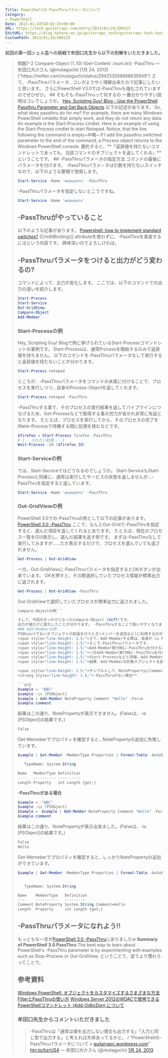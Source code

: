 ```yaml
---
Title: PowerShellの-PassThruパラメータについて
Category:
- PowerShell
Date: 2013-01-24T20:01:15+09:00
URL: https://tech.guitarrapc.com/entry/2013/01/24/200115
EditURL: https://blog.hatena.ne.jp/guitarrapc_tech/guitarrapc-tech.hatenablog.com/atom/entry/11696248318757675316
CustomPath: 2013/01/24/200115
---
```


前回の第一回シェル芸への挑戦で牟田口先生から以下の別解をいただきました。
<blockquote class="twitter-tweet" lang="ja">
問題7-2 Compare-Object (1..10) (Get-Content .\num.txt) -PassThru
— 牟田口大介さん (@mutaguchi) [1月 24, 2013]("https://twitter.com/mutaguchi/status/294253558868635649")
さて、-PassThreパラメータ…コレがようやく理解出来たので記事にしたいと思います。 さらにPowerShell V3.0では-PassThruも強化されていますのでぜひぜひ。
## そもそも-PassThruって何するの
一番分かりやすい説明はコレでしょうか。
<a href="http://blogs.technet.com/b/heyscriptingguy/archive/2011/11/18/use-the-powershell-passthru-parameter-and-get-back-objects.aspx" target="_blank">Hey, Scripting Guy! Blog - Use the PowerShell Passthru Parameter and Get Back Objects</a>
以下の記述があります。
So, what does passthru do for me? For example, there are many Windows PowerShell cmdelts that simply work, and they do not return any data. An example is the Start-Process cmdlet. Here is an example of using the Start-Process cmdlet to start Notepad. Notice, that the line following the command is empty~中略~ If I add the passthru switched parameter to the end of the command, a Process object returns to the Windows PowerShell console.
要約すると、**「返戻値を持たないコマンドレットであっても、当該コマンドのオブジェクトを返してくれる」**ということです。
## -PassThruパラメータの指定方法
コマンドの最後にパラメータを付けます。 -PassThruパラメ－タは引数を持たないスイッチなので、以下のような要領で使用します。

```ps1
Start-Service -Name 'wuauserv' -PassThru
```

-PassThruパラメータを指定しないとこうですね。

```ps1
Start-Service -Name 'wuauserv'
```

## -PassThruがやっていること
以下のような記事があります。
<a href="http://stackoverflow.com/questions/6931873/powershell-how-to-implement-standard-switches" target="_blank">Powershell: how to implement standard switches?</a>
[CmdltBinding()] attributeを使わずに、-PassThruを実装するにはという内容です。 興味深いのでよろしければ。
## -PassThruパラメータをつけると出力がどう変わるの?
コマンドによって、出力が変化します。 ここでは、以下のコマンドでの出力の違いを紹介します。

```ps1
Start-Process
Start-Service
Out-GridView
Compare-Object
Add-Member
```

### Start-Processの例
Hey, Scripting Guy! Blogで例に挙げられているStart-Processコマンドレットの事例です。 Start-Processは、通常Processを開始するのみで返戻値を持ちません。 以下のコマンドを-PassThruパラメータなしで実行すると返戻値を持たないことが分かります。

```ps1
Start-Process notepad
```

ところが、-PassThruパラメータをコマンドの末尾に付けることで、プロセスを実行しつつ、自身のProcess-Objectを返してくれます。

```ps1
Start-Process notepad -PassThru
```

-PassThruする事で、そのプロセスの実行結果を返してパイプラインにつなげるため、Get-Processなどで取得する事の労力が省かれ非常に有益となります。 たとえば、プロセスを実行してから、そのプロセスの完了をWaite-Processで待機する間に処理を挟むなどです。

```ps1
$firefox = Start-Process firefox -PassThru
# {...入れたい処理....}
Wait-Process -Id ($firefox.Id)
```

### Start-Serviceの例
では、Start-Serviceではどうなるのでしょうか。 Start-ServiceもStart-Processと同様に、通常は実行したサービスの状態を返しませんが…-PassThruを指定すると返しています。

```ps1
Start-Service -Name 'wuauserv' -PassThru
```

### Out-GridViewの例
PowerShell 3.0での-PassThruの例として以下の記事があります。
<a href="http://www.computerperformance.co.uk/powershell/powershell3-passthru.htm" target="_blank">PowerShell 3.0 -PassThru</a>
ここで、なんとOut-Gridで-PassThruを指定すると、選んだ項目を返してくれるとあります。 たとえば、現在のプロセス一覧をGUI表示し、選んだ結果を返す例です。 まずは-PassThruなしで実行してみますが……ただ表示するだけで、プロセスを選んでいても返されません。

```ps1
Get-Process | Out-GridView
```

一方、Out-GridViewに-PassThruパラメータを指定するとOKボタンが出来ています。 OKを押すと、その際選択していたプロセス情報が標準出力に返されます。

```ps1
Get-Process | Out-GridView -PassThru
```

Out-GridViewで選択していたプロセスが標準出力に返されました。


```ps1
Compare-Objectの例```

そして、今回のきっかけとなったCompare-Object (diff)です。
出力が値だけに変化したことが分かります。 -PassThruすることで扱いやすくなりますね。
### Add-Memberの例
PSObjectでないオブジェクトの拡張を行うとき(メンバーを追加など)に利用するのが、Add-Memberです。<span style="line-height: 1.5;">NotePropertyやScriptMethodなどを追加出来るので便利なコマンドです。
<span style="line-height: 1.5;">さて、Add-Memberする際は、自身が-is PSObejct -eq $trueならいいのですが、そうでない場合にはPSObjectでラップしてあげる必要があります。
<span style="line-height: 1.5;">そこで-PassThruパラメータです。
<span style="line-height: 1.5;">Add-Member実行時に-PassThruを付けることで、Add-Memeberの結果、新しく作られたPSObjectを自身に返します。 この結果、Add-MeMberの対象オブジェクトを拡張することが可能になります。
<span style="line-height: 1.5;">一方Add-Member実行時に-PassThruを付けないとどうなるでしょうか。
<span style="line-height: 1.5;">Start-Processなどと同様、Add-Memberコマンドレットは実行結果(Add-Memeberして新しく作ったPSObject)を返しません。
<span style="line-height: 1.5;">結果、Add-Memberの対象オブジェクトを拡張する事に失敗します。

<span style="line-height: 1.5;">サンプルとして、NotePropertyにCommentプロパティを追加し値に"Hello"を与えてみます。
<strong style="line-height: 1.5;">-PassThruがない場合**

```ps1
$sample =　"ABC"
$sample -is [PSObject]
$sample | Add-Member NoteProperty Comment "Hello" -Force
$sample.comment
```

結果はこの通り、NotePropertyが表示できません。(Falseは、-is [PSObject]の結果です。)

```ps1
False
```

Get-Memeberでプロパティを確認すると…NotePropertyの追加に失敗しています。

```ps1
$sample | Get-Member -MemberType Properties | Format-Table -AutoSize

   TypeName: System.String

Name   MemberType Definition
----   ---------- ----------
Length Property   int Length {get;}
```

**-PassThruがある場合**

```ps1
$sample =　"ABC"
$sample -is [PSObject]
$Sample =　$sample | Add-Member NoteProperty Comment "Hello" -Force -PassThru
$sample.comment
```

結果はこの通り、NotePropertyが表示出来ました。(Falseは、-is [PSObject]の結果です。)

```ps1
False
Hello
```

Get-Memeberでプロパティを確認すると…しっかりNotePropertyの追加ができています。

```ps1
$sample | Get-Member -MemberType Properties | Format-Table -AutoSize


   TypeName: System.String

Name    MemberType   Definition
----    ----------   ----------
Comment NoteProperty System.String Comment=Hello
Length  Property     int Length {get;}
```

## -PassThruパラメータになれよう!!
もっともな一言が<a href="http://www.computerperformance.co.uk/powershell/powershell3-passthru.htm" target="_blank">PowerShell 3.0 -PassThru</a>にありましたw
**Summary of PowerShell 3.0 PassThru** The best way to learn about PowerShell's -PassThru parameter is by experimenting with examples such as Stop-Process or Out-GridView.
ということで、習うより慣れろってことで。

## 参考資料
<a href="http://technet.microsoft.com/ja-jp/magazine/hh750381.aspx" target="_blank">Windows PowerShell: オブジェクトをカスタマイズするさまざまな方法</a>
<a href="http://mtgpowershell.blogspot.jp/2010/07/filterpassthru.html" target="_blank">FilterとPassThruの使い方</a> <a href="http://kogelog.wordpress.com/2013/01/16/20130116-02/" target="_blank">Windows Server 2012のWDACで使用できるPowerShellコマンドレット (Add-OdbcDsn) について</a>
### 牟田口先生からコメントいただきました
<blockquote class="twitter-tweet" lang="ja">
-PassThruは「通常は値を出力しない場合も出力する」「入力と同じ型で出力する」と考えれば大体あってるかと。 / “PowerShellの-PassThruパラメータについて « <a title="http://guitarrapc.wordpress.com" href="http://t.co/sWaFJcFK">guitarrapc.wordpress.com</a>” <a title="http://htn.to/bzrUS4" href="http://t.co/5AlkZZFQ">htn.to/bzrUS4</a>
— 牟田口大介さん (@mutaguchi) <a href="https://twitter.com/mutaguchi/status/294546807172784128">1月 24, 2013</a>
